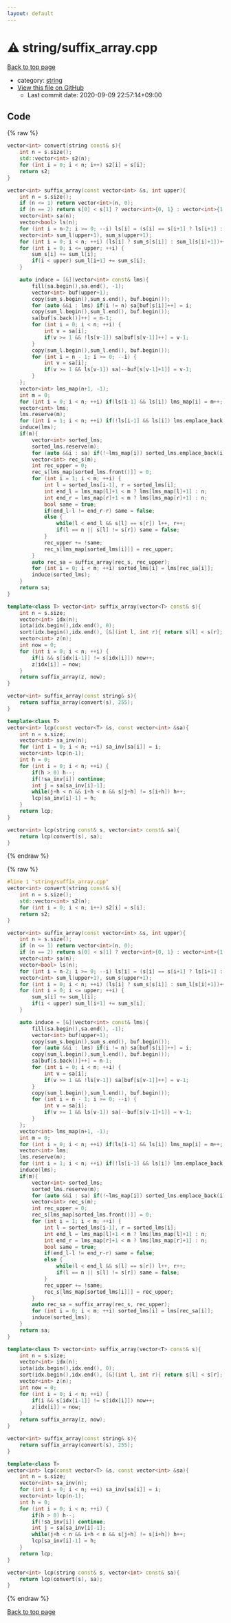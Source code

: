 ```yaml
---
layout: default
---
```


<!-- mathjax config similar to math.stackexchange -->
<script type="text/javascript" async
  src="https://cdnjs.cloudflare.com/ajax/libs/mathjax/2.7.5/MathJax.js?config=TeX-MML-AM_CHTML">
</script>
<script type="text/x-mathjax-config">
  MathJax.Hub.Config({
    TeX: { equationNumbers: { autoNumber: "AMS" }},
    tex2jax: {
      inlineMath: [ ['$','$'] ],
      processEscapes: true
    },
    "HTML-CSS": { matchFontHeight: false },
    displayAlign: "left",
    displayIndent: "2em"
  });
</script>

<script type="text/javascript" src="https://cdnjs.cloudflare.com/ajax/libs/jquery/3.4.1/jquery.min.js"></script>
<script src="https://cdn.jsdelivr.net/npm/jquery-balloon-js@1.1.2/jquery.balloon.min.js" integrity="sha256-ZEYs9VrgAeNuPvs15E39OsyOJaIkXEEt10fzxJ20+2I=" crossorigin="anonymous"></script>
<script type="text/javascript" src="../../assets/js/copy-button.js"></script>
<link rel="stylesheet" href="../../assets/css/copy-button.css" />


# :warning: string/suffix_array.cpp

<a href="../../index.html">Back to top page</a>

* category: <a href="../../index.html#b45cffe084dd3d20d928bee85e7b0f21">string</a>
* <a href="{{ site.github.repository_url }}/blob/master/string/suffix_array.cpp">View this file on GitHub</a>
    - Last commit date: 2020-09-09 22:57:14+09:00




## Code

<a id="unbundled"></a>
{% raw %}
```cpp
vector<int> convert(string const& s){
    int n = s.size();
    std::vector<int> s2(n);
    for (int i = 0; i < n; i++) s2[i] = s[i];
    return s2;
}

vector<int> suffix_array(const vector<int> &s, int upper){
    int n = s.size();
    if (n <= 1) return vector<int>(n, 0);
    if (n == 2) return s[0] < s[1] ? vector<int>{0, 1} : vector<int>{1, 0};
    vector<int> sa(n);
    vector<bool> ls(n);
    for (int i = n-2; i >= 0; --i) ls[i] = (s[i] == s[i+1] ? ls[i+1] : s[i] < s[i+1]);
    vector<int> sum_l(upper+1), sum_s(upper+1);
    for (int i = 0; i < n; ++i) (ls[i] ? sum_s[s[i]] : sum_l[s[i]+1])++;
    for (int i = 0; i <= upper; ++i) {
        sum_s[i] += sum_l[i];
        if(i < upper) sum_l[i+1] += sum_s[i];
    }

    auto induce = [&](vector<int> const& lms){
        fill(sa.begin(),sa.end(), -1);
        vector<int> buf(upper+1);
        copy(sum_s.begin(),sum_s.end(), buf.begin());
        for (auto &&i : lms) if(i != n) sa[buf[s[i]]++] = i;
        copy(sum_l.begin(),sum_l.end(), buf.begin());
        sa[buf[s.back()]++] = n-1;
        for (int i = 0; i < n; ++i) {
            int v = sa[i];
            if(v >= 1 && !ls[v-1]) sa[buf[s[v-1]]++] = v-1;
        }
        copy(sum_l.begin(),sum_l.end(), buf.begin());
        for (int i = n - 1; i >= 0; --i) {
            int v = sa[i];
            if(v >= 1 && ls[v-1]) sa[--buf[s[v-1]+1]] = v-1;
        }
    };
    vector<int> lms_map(n+1, -1);
    int m = 0;
    for (int i = 0; i < n; ++i) if(ls[i-1] && ls[i]) lms_map[i] = m++;
    vector<int> lms;
    lms.reserve(m);
    for (int i = 1; i < n; ++i) if(!ls[i-1] && ls[i]) lms.emplace_back(i);
    induce(lms);
    if(m){
        vector<int> sorted_lms;
        sorted_lms.reserve(m);
        for (auto &&i : sa) if(!~lms_map[i]) sorted_lms.emplace_back(i);
        vector<int> rec_s(m);
        int rec_upper = 0;
        rec_s[lms_map[sorted_lms.front()]] = 0;
        for (int i = 1; i < m; ++i) {
            int l = sorted_lms[i-1], r = sorted_lms[i];
            int end_l = lms_map[l]+1 < m ? lms[lms_map[l]+1] : n;
            int end_r = lms_map[r]+1 < m ? lms[lms_map[r]+1] : n;
            bool same = true;
            if(end_l-l != end_r-r) same = false;
            else {
                while(l < end_l && s[l] == s[r]) l++, r++;
                if(l == n || s[l] != s[r]) same = false;
            }
            rec_upper += !same;
            rec_s[lms_map[sorted_lms[i]]] = rec_upper;
        }
        auto rec_sa = suffix_array(rec_s, rec_upper);
        for (int i = 0; i < m; ++i) sorted_lms[i] = lms[rec_sa[i]];
        induce(sorted_lms);
    }
    return sa;
}

template<class T> vector<int> suffix_array(vector<T> const& s){
    int n = s.size;
    vector<int> idx(n);
    iota(idx.begin(),idx.end(), 0);
    sort(idx.begin(),idx.end(), [&](int l, int r){ return s[l] < s[r]; });
    vector<int> z(n);
    int now = 0;
    for (int i = 0; i < n; ++i) {
        if(i && s[idx[i-1]] != s[idx[i]]) now++;
        z[idx[i]] = now;
    }
    return suffix_array(z, now);
}

vector<int> suffix_array(const string& s){
    return suffix_array(convert(s), 255);
}

template<class T>
vector<int> lcp(const vector<T> &s, const vector<int> &sa){
    int n = s.size;
    vector<int> sa_inv(n);
    for (int i = 0; i < n; ++i) sa_inv[sa[i]] = i;
    vector<int> lcp(n-1);
    int h = 0;
    for (int i = 0; i < n; ++i) {
        if(h > 0) h--;
        if(!sa_inv[i]) continue;
        int j = sa[sa_inv[i]-1];
        while(j+h < n && i+h < n && s[j+h] != s[i+h]) h++;
        lcp[sa_inv[i]-1] = h;
    }
    return lcp;
}

vector<int> lcp(string const& s, vector<int> const& sa){
    return lcp(convert(s), sa);
}
```
{% endraw %}

<a id="bundled"></a>
{% raw %}
```cpp
#line 1 "string/suffix_array.cpp"
vector<int> convert(string const& s){
    int n = s.size();
    std::vector<int> s2(n);
    for (int i = 0; i < n; i++) s2[i] = s[i];
    return s2;
}

vector<int> suffix_array(const vector<int> &s, int upper){
    int n = s.size();
    if (n <= 1) return vector<int>(n, 0);
    if (n == 2) return s[0] < s[1] ? vector<int>{0, 1} : vector<int>{1, 0};
    vector<int> sa(n);
    vector<bool> ls(n);
    for (int i = n-2; i >= 0; --i) ls[i] = (s[i] == s[i+1] ? ls[i+1] : s[i] < s[i+1]);
    vector<int> sum_l(upper+1), sum_s(upper+1);
    for (int i = 0; i < n; ++i) (ls[i] ? sum_s[s[i]] : sum_l[s[i]+1])++;
    for (int i = 0; i <= upper; ++i) {
        sum_s[i] += sum_l[i];
        if(i < upper) sum_l[i+1] += sum_s[i];
    }

    auto induce = [&](vector<int> const& lms){
        fill(sa.begin(),sa.end(), -1);
        vector<int> buf(upper+1);
        copy(sum_s.begin(),sum_s.end(), buf.begin());
        for (auto &&i : lms) if(i != n) sa[buf[s[i]]++] = i;
        copy(sum_l.begin(),sum_l.end(), buf.begin());
        sa[buf[s.back()]++] = n-1;
        for (int i = 0; i < n; ++i) {
            int v = sa[i];
            if(v >= 1 && !ls[v-1]) sa[buf[s[v-1]]++] = v-1;
        }
        copy(sum_l.begin(),sum_l.end(), buf.begin());
        for (int i = n - 1; i >= 0; --i) {
            int v = sa[i];
            if(v >= 1 && ls[v-1]) sa[--buf[s[v-1]+1]] = v-1;
        }
    };
    vector<int> lms_map(n+1, -1);
    int m = 0;
    for (int i = 0; i < n; ++i) if(ls[i-1] && ls[i]) lms_map[i] = m++;
    vector<int> lms;
    lms.reserve(m);
    for (int i = 1; i < n; ++i) if(!ls[i-1] && ls[i]) lms.emplace_back(i);
    induce(lms);
    if(m){
        vector<int> sorted_lms;
        sorted_lms.reserve(m);
        for (auto &&i : sa) if(!~lms_map[i]) sorted_lms.emplace_back(i);
        vector<int> rec_s(m);
        int rec_upper = 0;
        rec_s[lms_map[sorted_lms.front()]] = 0;
        for (int i = 1; i < m; ++i) {
            int l = sorted_lms[i-1], r = sorted_lms[i];
            int end_l = lms_map[l]+1 < m ? lms[lms_map[l]+1] : n;
            int end_r = lms_map[r]+1 < m ? lms[lms_map[r]+1] : n;
            bool same = true;
            if(end_l-l != end_r-r) same = false;
            else {
                while(l < end_l && s[l] == s[r]) l++, r++;
                if(l == n || s[l] != s[r]) same = false;
            }
            rec_upper += !same;
            rec_s[lms_map[sorted_lms[i]]] = rec_upper;
        }
        auto rec_sa = suffix_array(rec_s, rec_upper);
        for (int i = 0; i < m; ++i) sorted_lms[i] = lms[rec_sa[i]];
        induce(sorted_lms);
    }
    return sa;
}

template<class T> vector<int> suffix_array(vector<T> const& s){
    int n = s.size;
    vector<int> idx(n);
    iota(idx.begin(),idx.end(), 0);
    sort(idx.begin(),idx.end(), [&](int l, int r){ return s[l] < s[r]; });
    vector<int> z(n);
    int now = 0;
    for (int i = 0; i < n; ++i) {
        if(i && s[idx[i-1]] != s[idx[i]]) now++;
        z[idx[i]] = now;
    }
    return suffix_array(z, now);
}

vector<int> suffix_array(const string& s){
    return suffix_array(convert(s), 255);
}

template<class T>
vector<int> lcp(const vector<T> &s, const vector<int> &sa){
    int n = s.size;
    vector<int> sa_inv(n);
    for (int i = 0; i < n; ++i) sa_inv[sa[i]] = i;
    vector<int> lcp(n-1);
    int h = 0;
    for (int i = 0; i < n; ++i) {
        if(h > 0) h--;
        if(!sa_inv[i]) continue;
        int j = sa[sa_inv[i]-1];
        while(j+h < n && i+h < n && s[j+h] != s[i+h]) h++;
        lcp[sa_inv[i]-1] = h;
    }
    return lcp;
}

vector<int> lcp(string const& s, vector<int> const& sa){
    return lcp(convert(s), sa);
}

```
{% endraw %}

<a href="../../index.html">Back to top page</a>

